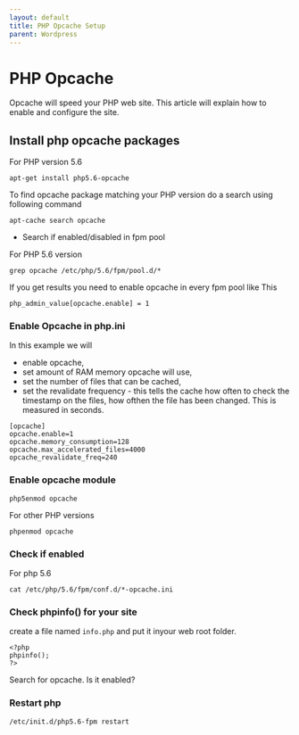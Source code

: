 ```yaml
---
layout: default
title: PHP Opcache Setup       
parent: Wordpress
---
```


# PHP Opcache

Opcache will speed your PHP web site. This article will explain how to enable and configure the site.

## Install php opcache packages

For PHP version 5.6

```
apt-get install php5.6-opcache
```

To find opcache package matching your PHP version do a search using following command

````
apt-cache search opcache
````

* Search if enabled/disabled in fpm pool

For PHP 5.6 version

````
grep opcache /etc/php/5.6/fpm/pool.d/*
````

If you get results you need to enable opcache in every fpm pool like This

````
php_admin_value[opcache.enable] = 1
````

### Enable Opcache in php.ini

In this example we will

* enable opcache,
* set amount of RAM memory opcache will use,
* set the number of files that can be cached,
* set the revalidate frequency - this tells the cache how often to check the timestamp on the files, how ofthen the file has been changed. This is measured in seconds.

````
[opcache]
opcache.enable=1
opcache.memory_consumption=128
opcache.max_accelerated_files=4000
opcache_revalidate_freq=240
````
### Enable opcache module

````
php5enmod opcache
````

For other PHP versions

````
phpenmod opcache
````

### Check if enabled

For php 5.6

````
cat /etc/php/5.6/fpm/conf.d/*-opcache.ini
````

### Check phpinfo() for your site

create a file named `info.php` and put it inyour web root folder.

````
<?php
phpinfo();
?>
````

Search for opcache. Is it enabled?


### Restart php

````
/etc/init.d/php5.6-fpm restart
 ````
